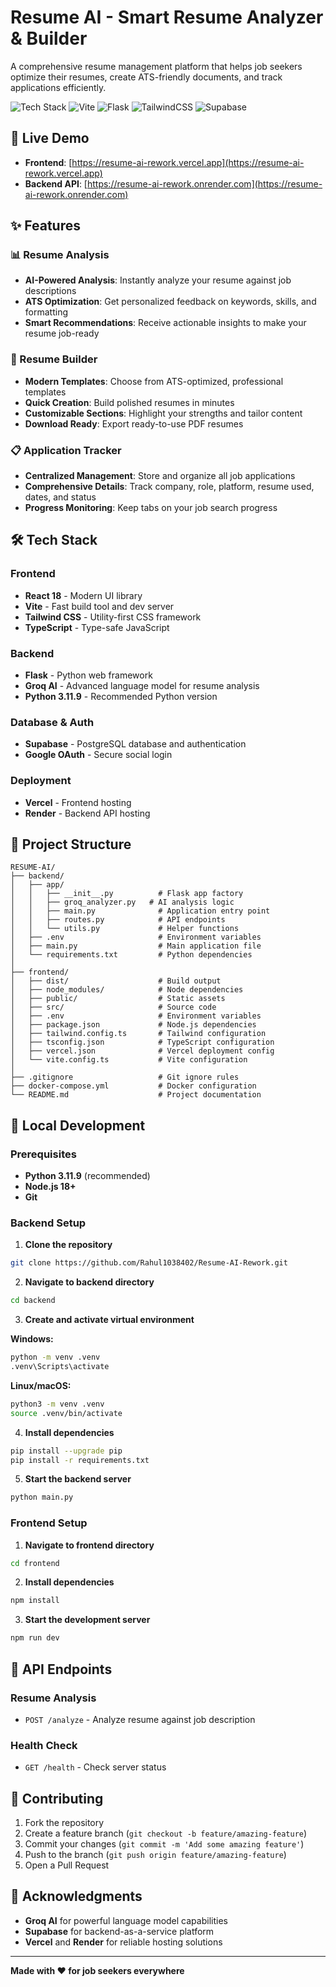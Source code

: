# Resume AI - Smart Resume Analyzer & Builder

A comprehensive resume management platform that helps job seekers optimize their resumes, create ATS-friendly documents, and track applications efficiently.

![Tech Stack](https://img.shields.io/badge/React-61DAFB?style=for-the-badge&logo=react&logoColor=black)
![Vite](https://img.shields.io/badge/Vite-B73BFE?style=for-the-badge&logo=vite&logoColor=FFD62E)
![Flask](https://img.shields.io/badge/Flask-000000?style=for-the-badge&logo=flask&logoColor=white)
![TailwindCSS](https://img.shields.io/badge/Tailwind_CSS-38B2AC?style=for-the-badge&logo=tailwind-css&logoColor=white)
![Supabase](https://img.shields.io/badge/Supabase-181818?style=for-the-badge&logo=supabase&logoColor=white)

## 🚀 Live Demo

- **Frontend**: [https://resume-ai-rework.vercel.app](https://resume-ai-rework.vercel.app)
- **Backend API**: [https://resume-ai-rework.onrender.com](https://resume-ai-rework.onrender.com)

## ✨ Features

### 📊 Resume Analysis
- **AI-Powered Analysis**: Instantly analyze your resume against job descriptions
- **ATS Optimization**: Get personalized feedback on keywords, skills, and formatting
- **Smart Recommendations**: Receive actionable insights to make your resume job-ready

### 📝 Resume Builder
- **Modern Templates**: Choose from ATS-optimized, professional templates
- **Quick Creation**: Build polished resumes in minutes
- **Customizable Sections**: Highlight your strengths and tailor content
- **Download Ready**: Export ready-to-use PDF resumes

### 📋 Application Tracker
- **Centralized Management**: Store and organize all job applications
- **Comprehensive Details**: Track company, role, platform, resume used, dates, and status
- **Progress Monitoring**: Keep tabs on your job search progress

## 🛠️ Tech Stack

### Frontend
- **React 18** - Modern UI library
- **Vite** - Fast build tool and dev server
- **Tailwind CSS** - Utility-first CSS framework
- **TypeScript** - Type-safe JavaScript

### Backend
- **Flask** - Python web framework
- **Groq AI** - Advanced language model for resume analysis
- **Python 3.11.9** - Recommended Python version

### Database & Auth
- **Supabase** - PostgreSQL database and authentication
- **Google OAuth** - Secure social login

### Deployment
- **Vercel** - Frontend hosting
- **Render** - Backend API hosting

## 📁 Project Structure

```
RESUME-AI/
├── backend/
│   ├── app/
│   │   ├── __init__.py          # Flask app factory
│   │   ├── groq_analyzer.py   # AI analysis logic
│   │   ├── main.py              # Application entry point
│   │   ├── routes.py            # API endpoints
│   │   └── utils.py             # Helper functions
│   ├── .env                     # Environment variables
│   ├── main.py                  # Main application file
│   └── requirements.txt         # Python dependencies
│
├── frontend/
│   ├── dist/                    # Build output
│   ├── node_modules/            # Node dependencies
│   ├── public/                  # Static assets
│   ├── src/                     # Source code
│   ├── .env                     # Environment variables
│   ├── package.json             # Node.js dependencies
│   ├── tailwind.config.ts       # Tailwind configuration
│   ├── tsconfig.json            # TypeScript configuration
│   ├── vercel.json              # Vercel deployment config
│   └── vite.config.ts           # Vite configuration
│
├── .gitignore                   # Git ignore rules
├── docker-compose.yml           # Docker configuration
└── README.md                    # Project documentation
```

## 🚀 Local Development

### Prerequisites

- **Python 3.11.9** (recommended)
- **Node.js 18+**
- **Git**

### Backend Setup

1. **Clone the repository**
```bash
git clone https://github.com/Rahul1038402/Resume-AI-Rework.git
```

2. **Navigate to backend directory**
```bash
cd backend
```

3. **Create and activate virtual environment**

**Windows:**
```bash
python -m venv .venv
.venv\Scripts\activate
```

**Linux/macOS:**
```bash
python3 -m venv .venv
source .venv/bin/activate
```

4. **Install dependencies**
```bash
pip install --upgrade pip
pip install -r requirements.txt
```

5. **Start the backend server**
```bash
python main.py
```

### Frontend Setup

1. **Navigate to frontend directory**
```bash
cd frontend
```

2. **Install dependencies**
```bash
npm install
```

3. **Start the development server**
```bash
npm run dev
```

## 🔑 API Endpoints

### Resume Analysis
- `POST /analyze` - Analyze resume against job description

### Health Check
- `GET /health` - Check server status

## 🤝 Contributing

1. Fork the repository
2. Create a feature branch (`git checkout -b feature/amazing-feature`)
3. Commit your changes (`git commit -m 'Add some amazing feature'`)
4. Push to the branch (`git push origin feature/amazing-feature`)
5. Open a Pull Request

## 🙏 Acknowledgments

- **Groq AI** for powerful language model capabilities
- **Supabase** for backend-as-a-service platform
- **Vercel** and **Render** for reliable hosting solutions

---

**Made with ❤️ for job seekers everywhere**